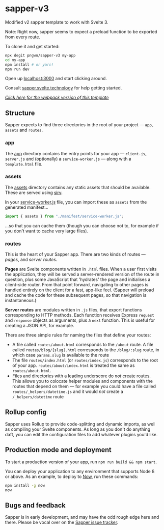 # sapper-v3

Modified v2 sapper template to work with Svelte 3.

Note: Right now, sapper seems to expect a preload function to be exported from every route.

To clone it and get started:

```bash
npx degit pngwn/sapper-v3 my-app
cd my-app
npm install # or yarn!
npm run dev
```

Open up [localhost:3000](http://localhost:3000) and start clicking around.

Consult [sapper.svelte.technology](https://sapper.svelte.technology) for help getting started.

_[Click here for the webpack version of this template](https://github.com/sveltejs/sapper-template)_

## Structure

Sapper expects to find three directories in the root of your project — `app`, `assets` and `routes`.

### app

The [app](app) directory contains the entry points for your app — `client.js`, `server.js` and (optionally) a `service-worker.js` — along with a `template.html` file.

### assets

The [assets](assets) directory contains any static assets that should be available. These are served using [sirv](https://github.com/lukeed/sirv).

In your [service-worker.js](app/service-worker.js) file, you can import these as `assets` from the generated manifest...

```js
import { assets } from "./manifest/service-worker.js";
```

...so that you can cache them (though you can choose not to, for example if you don't want to cache very large files).

### routes

This is the heart of your Sapper app. There are two kinds of routes — _pages_, and _server routes_.

**Pages** are Svelte components written in `.html` files. When a user first visits the application, they will be served a server-rendered version of the route in question, plus some JavaScript that 'hydrates' the page and initialises a client-side router. From that point forward, navigating to other pages is handled entirely on the client for a fast, app-like feel. (Sapper will preload and cache the code for these subsequent pages, so that navigation is instantaneous.)

**Server routes** are modules written in `.js` files, that export functions corresponding to HTTP methods. Each function receives Express `request` and `response` objects as arguments, plus a `next` function. This is useful for creating a JSON API, for example.

There are three simple rules for naming the files that define your routes:

-   A file called `routes/about.html` corresponds to the `/about` route. A file called `routes/blog/[slug].html` corresponds to the `/blog/:slug` route, in which case `params.slug` is available to the route
-   The file `routes/index.html` (or `routes/index.js`) corresponds to the root of your app. `routes/about/index.html` is treated the same as `routes/about.html`.
-   Files and directories with a leading underscore do _not_ create routes. This allows you to colocate helper modules and components with the routes that depend on them — for example you could have a file called `routes/_helpers/datetime.js` and it would _not_ create a `/_helpers/datetime` route

## Rollup config

Sapper uses Rollup to provide code-splitting and dynamic imports, as well as compiling your Svelte components. As long as you don't do anything daft, you can edit the configuration files to add whatever plugins you'd like.

## Production mode and deployment

To start a production version of your app, run `npm run build && npm start`.

You can deploy your application to any environment that supports Node 8 or above. As an example, to deploy to [Now](https://zeit.co/now), run these commands:

```bash
npm install -g now
now
```

## Bugs and feedback

Sapper is in early development, and may have the odd rough edge here and there. Please be vocal over on the [Sapper issue tracker](https://github.com/sveltejs/sapper/issues).
